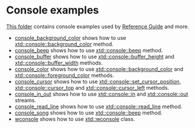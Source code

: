 # Console examples

[This folder](.) contains console examples used by [Reference Guide](https://codedocs.xyz/gammasoft71/xtd/) and more.

* [console_background_color](console_background_color/README.md) shows how to use [xtd::console::background_color](../../../src/xtd.core/include/xtd/basic_console.h) method.
* [console_beep](console_beep/README.md) shows how to use [xtd::console::beep](../../../src/xtd.core/include/xtd/basic_console.h) method.
* [console_buffer](console_buffer/README.md) shows how to use [xtd::console::buffer_height](../../../src/xtd.core/include/xtd/basic_console.h) and [xtd::console::buffer_width](../../../src/xtd.core/include/xtd/basic_console.h) methods.
* [console_color](console_color/README.md) shows how to use [xtd::console::background_color](../../../src/xtd.core/include/xtd/basic_console.h) and [xtd::console::foreground_color](../../../src/xtd.core/include/xtd/basic_console.h) methods.
* [console_cursor](console_cursor/README.md) shows how to use [xtd::console::set_cursor_position](../../../src/xtd.core/include/xtd/basic_console.h), [xtd::console::cursor_top](../../../src/xtd.core/include/xtd/basic_console.h) and [xtd::console::cursor_left](../../../src/xtd.core/include/xtd/basic_console.h) methods.
* [console_in_out](console_in_out/README.md) shows how to use [xtd::console::in](../../../src/xtd.core/include/xtd/basic_console.h) and [xtd::console::out](../../../src/xtd.core/include/xtd/basic_console.h) streams.
* [console_read_line](console_read_line/README.md) shows how to use [xtd::console::read_line](../../../src/xtd.core/include/xtd/basic_console.h) method.
* [console_song](console_song/README.md) shows how to use [xtd::console::beep](../../../src/xtd.core/include/xtd/basic_console.h) method.
* [wconsole](wconsole/README.md) shows how to use [xtd::wconsole](../../../src/xtd.core/include/xtd/basic_console.h) class.
